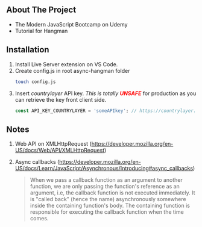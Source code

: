 ## About The Project

- The Modern JavaScript Bootcamp on Udemy
- Tutorial for Hangman

## Installation

1. Install Live Server extension on VS Code.
2. Create config.js in root async-hangman folder
   ```sh
   touch config.js
   ```
3. Insert <i>countrylayer</i> API key. <i>This is totally <span style="color: red"><b>UNSAFE</b></i></span> for production as you can retrieve the key front client side.
   ```js
   const API_KEY_COUNTRYLAYER = 'someAPIkey'; // https://countrylayer.com/
   ```

## Notes

1. Web API on XMLHttpRequest (https://developer.mozilla.org/en-US/docs/Web/API/XMLHttpRequest)
2. Async callbacks (https://developer.mozilla.org/en-US/docs/Learn/JavaScript/Asynchronous/Introducing#async_callbacks)

   > When we pass a callback function as an argument to another function, we are only passing the function's reference as an argument, i.e, the callback function is not executed immediately. It is "called back" (hence the name) asynchronously somewhere inside the containing function's body. The containing function is responsible for executing the callback function when the time comes.
